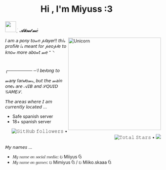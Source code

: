 <h1 align="center"><b>Hi , I'm Miyuss :3 </b><img **https://cdn.cdnstep.com/30hZZq5UKW6icz42GztD/0-1.thumb128.webp" width**" width="35"></h1>

###
<img src="https://i.pinimg.com/originals/93/ac/5f/93ac5fcb6116acf9e329a9e23cdd9be1.gif" width="35px">&nbsp;***ֺ  ָ  𝒜𝒷𝑜𝓊𝓉 𝓂𝑒    ֙***


<img align="right" width=300px alt="Unicorn" src="https://i.pinimg.com/originals/a8/6a/d8/a86ad8ef8c7b2c30d751e72118050919.gif" />

  𝐼 𝘢𝘮 𝘢 𝑝𝘰𝘯𝑦 𝘵𝘰𝓌𝑛 𝓅𝓁𝘢𝑦𝑒𝑟!! 𝘵ℎ𝘪𝓈 𝘱𝘳𝘰𝘧𝘪𝓁𝘦 𝑖𝓈 𝑚𝘦𝘢𝑛𝘵 𝑓𝘰𝑟 𝓅𝘦𝘰𝓅𝓁𝘦 𝘵𝘰 𝘬𝑛𝘰𝓌
  𝑚𝘰𝑟𝘦 𝘢𝑏𝘰𝓊𝘵 𝓂𝘦  ⁺◝ㅤ
ㅤㅤㅤㅤㅤㅤ

╭────────
─་𝐼 𝑏𝘦𝓁𝘰𝑛𝘨 𝘵𝘰 𝓂𝘢𝑛𝑦 𝑓𝘢𝑛𝒹𝘰𝓂𝓈, 𝑏𝘶𝘵 𝘵𝘩𝘦 𝓂𝘢𝘪𝑛 𝘰𝑛𝘦𝓈 𝘢𝑟𝘦 𝒜𝘐𝘉
𝘢𝑛𝘥 𝒮𝘘𝘜𝘐𝘋 𝒢𝘈𝘔𝘌𝒮.


 𝘛𝘩𝘦 𝘢𝘳𝘦𝘢𝘴 𝘸𝘩𝘦𝘳𝘦 𝘐 𝘢𝘮 𝘤𝘶𝘳𝘳𝘦𝘯𝘵𝘭𝘺 𝘭𝘰𝘤𝘢𝘵𝘦𝘥 ...
  - Safe spanish server
  - 18+ spanish server

<p align="right"> 
  <img alt="𝙶𝚒𝚝𝙷𝚞𝚋 𝚏𝚘𝚕𝚕𝚘𝚠𝚎𝚛𝚜" src="https://img.shields.io/github/followers/Miiyus?label=Followers&style=social"> •
  <img src="https://img.shields.io/github/stars/Miiyus?label=Stars" alt="𝚃𝚘𝚝𝚊𝚕 𝚂𝚝𝚊𝚛𝚜"> •
  <a href="https://github.com/sponsors/Miiyus"><img src="https://img.shields.io/static/v1?label=Sponsor&message=%E2%9D%A4&logo=GitHub&color=%13fe8e86"/></a>
 
𝘔𝘺 𝘯𝘢𝘮𝘦𝘴 ... 
- 𝑀𝑦 𝑛𝑎𝑚𝑒 𝑜𝑛 𝑠𝑜𝑐𝑖𝑎𝑙 𝑚𝑒𝑑𝑖𝑎: ઇ Miiyus ઉ
- 𝑀𝑦 𝑛𝑎𝑚𝑒 𝑜𝑛 𝑔𝑎𝑚𝑒𝑠:  ઇ Mimiyus ઉ / ઇ Miiko.skaaa ઉ

 


###

